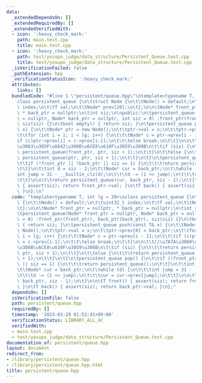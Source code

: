 ```yaml
---
data:
  _extendedDependsOn: []
  _extendedRequiredBy: []
  _extendedVerifiedWith:
  - icon: ':heavy_check_mark:'
    path: main.test.cpp
    title: main.test.cpp
  - icon: ':heavy_check_mark:'
    path: test/yosupo_judge/data_structure/Persistent_Queue.test.cpp
    title: test/yosupo_judge/data_structure/Persistent_Queue.test.cpp
  _isVerificationFailed: false
  _pathExtension: hpp
  _verificationStatusIcon: ':heavy_check_mark:'
  attributes:
    links: []
  bundledCode: "#line 1 \"persistent/queue.hpp\"\ntemplate<typename T, int lg = 20>\n\
    class persistent_queue {\n\tstruct Node {\n\t\tNode() = default;\n\t\tuint32_t\
    \ index;\n\t\tT val;\n\t\tNode* prev[20];\n\t};\n\n\tNode* front_ptr = nullptr,\
    \ * back_ptr = nullptr;\n\tint siz;\n\npublic:\n\tpersistent_queue(Node* front_ptr\
    \ = nullptr, Node* back_ptr = nullptr, int siz = 0) :front_ptr(front_ptr), back_ptr(back_ptr),\
    \ siz(siz) {}\n\tbool empty() { return siz; }\n\tpersistent_queue push(const T&\
    \ x) {\n\t\tNode* ptr = new Node();\n\t\tptr->val = x;\n\t\tptr->prev[0] = back_ptr;\n\
    \t\tfor (int i = 1; i < lg; i++) {\n\t\t\tNode* c = ptr->prev[i - 1];\n\t\t\t\
    if (c)ptr->prev[i] = c->prev[i-1];\n\t\t\telse break;\n\t\t}\n\n\t\t//\u7A7A\u3060\
    \u3063\u305F\u6642\u306B\u6CE8\u610F\u3059\u308B\n\t\tif (siz) {\n\t\t\treturn\
    \ persistent_queue(front_ptr, ptr, siz + 1);\n\t\t}\n\t\telse {\n\t\t\treturn\
    \ persistent_queue(ptr, ptr, siz + 1);\n\t\t}\n\t}\n\tpersistent_queue pop() {\n\
    \t\tif (!front_ptr || !back_ptr || siz == 1) {\n\t\t\treturn persistent_queue();\n\
    \t\t}\n\t\tint d = siz - 2;\n\t\tNode* cur = back_ptr;\n\t\twhile (d) {\n\t\t\t\
    int jump = 31 - __builtin_clz(d);\n\t\t\td -= (1 << jump);\n\t\t\tcur = cur->prev[jump];\n\
    \t\t}\n\n\t\treturn persistent_queue(cur, back_ptr, siz - 1);\n\t}\n\n\tT front()\
    \ { assert(siz); return front_ptr->val; }\n\tT back() { assert(siz); return back_ptr->val;\
    \ }\n};\n"
  code: "template<typename T, int lg = 20>\nclass persistent_queue {\n\tstruct Node\
    \ {\n\t\tNode() = default;\n\t\tuint32_t index;\n\t\tT val;\n\t\tNode* prev[20];\n\
    \t};\n\n\tNode* front_ptr = nullptr, * back_ptr = nullptr;\n\tint siz;\n\npublic:\n\
    \tpersistent_queue(Node* front_ptr = nullptr, Node* back_ptr = nullptr, int siz\
    \ = 0) :front_ptr(front_ptr), back_ptr(back_ptr), siz(siz) {}\n\tbool empty()\
    \ { return siz; }\n\tpersistent_queue push(const T& x) {\n\t\tNode* ptr = new\
    \ Node();\n\t\tptr->val = x;\n\t\tptr->prev[0] = back_ptr;\n\t\tfor (int i = 1;\
    \ i < lg; i++) {\n\t\t\tNode* c = ptr->prev[i - 1];\n\t\t\tif (c)ptr->prev[i]\
    \ = c->prev[i-1];\n\t\t\telse break;\n\t\t}\n\n\t\t//\u7A7A\u3060\u3063\u305F\u6642\
    \u306B\u6CE8\u610F\u3059\u308B\n\t\tif (siz) {\n\t\t\treturn persistent_queue(front_ptr,\
    \ ptr, siz + 1);\n\t\t}\n\t\telse {\n\t\t\treturn persistent_queue(ptr, ptr, siz\
    \ + 1);\n\t\t}\n\t}\n\tpersistent_queue pop() {\n\t\tif (!front_ptr || !back_ptr\
    \ || siz == 1) {\n\t\t\treturn persistent_queue();\n\t\t}\n\t\tint d = siz - 2;\n\
    \t\tNode* cur = back_ptr;\n\t\twhile (d) {\n\t\t\tint jump = 31 - __builtin_clz(d);\n\
    \t\t\td -= (1 << jump);\n\t\t\tcur = cur->prev[jump];\n\t\t}\n\n\t\treturn persistent_queue(cur,\
    \ back_ptr, siz - 1);\n\t}\n\n\tT front() { assert(siz); return front_ptr->val;\
    \ }\n\tT back() { assert(siz); return back_ptr->val; }\n};"
  dependsOn: []
  isVerificationFile: false
  path: persistent/queue.hpp
  requiredBy: []
  timestamp: '2023-03-29 01:52:41+09:00'
  verificationStatus: LIBRARY_ALL_AC
  verifiedWith:
  - main.test.cpp
  - test/yosupo_judge/data_structure/Persistent_Queue.test.cpp
documentation_of: persistent/queue.hpp
layout: document
redirect_from:
- /library/persistent/queue.hpp
- /library/persistent/queue.hpp.html
title: persistent/queue.hpp
---
```

